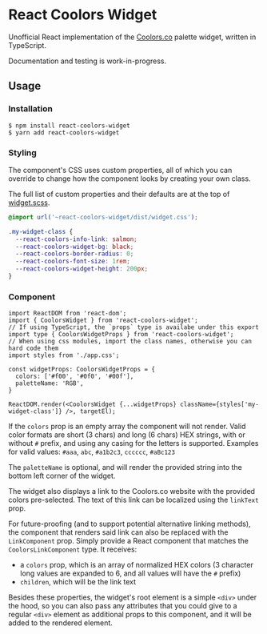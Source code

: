 # React Coolors Widget

Unofficial React implementation of the [Coolors.co](https://coolors.co) palette widget, written in TypeScript.

Documentation and testing is work-in-progress.

## Usage

### Installation

```
$ npm install react-coolors-widget
$ yarn add react-coolors-widget
```

### Styling

The component's CSS uses custom properties, all of which you can override to change how the component looks by creating your own class.

The full list of custom properties and their defaults are at the top of [widget.scss](./src/widget.css).

```css
@import url('~react-coolors-widget/dist/widget.css');

.my-widget-class {
  --react-coolors-info-link: salmon;
  --react-coolors-widget-bg: black;
  --react-coolors-border-radius: 0;
  --react-coolors-font-size: 1rem;
  --react-coolors-widget-height: 200px;
}
```

### Component

```tsx
import ReactDOM from 'react-dom';
import { CoolorsWidget } from 'react-coolors-widget';
// If using TypeScript, the `props` type is availabe under this export
import type { CoolorsWidgetProps } from 'react-coolors-widget';
// When using css modules, import the class names, otherwise you can hard code them
import styles from './app.css';

const widgetProps: CoolorsWidgetProps = {
  colors: ['#f00', '#0f0', '#00f'],
  paletteName: 'RGB',
}

ReactDOM.render(<CoolorsWidget {...widgetProps} className={styles['my-widget-class']} />, targetEl);
```

If the `colors` prop is an empty array the component will not render. Valid color formats are short (3 chars) and long (6 chars) HEX strings, with or without `#` prefix, and using any casing for the letters is supported. Examples for valid values: `#aaa`, `abc`, `#a1b2c3`, `cccccc`, `#aBc123`

The `paletteName` is optional, and will render the provided string into the bottom left corner of the widget.

The widget also displays a link to the Coolors.co website with the provided colors pre-selected. The text of this link can be localized using the `linkText` prop.

For future-proofing (and to support potential alternative linking methods), the component that renders said link can also be replaced with the `LinkComponent` prop. Simply provide a React component that matches the `CoolorsLinkComponent` type. It receives:

* a `colors` prop, which is an array of normalized HEX colors (3 character long values are expanded to 6, and all values will have the `#` prefix)
* `children`, which will be the link text

Besides these properties, the widget's root element is a simple `<div>` under the hood, so you can also pass any attributes that you could give to a regular `<div>` element as additional props to this component, and it will be added to the rendered element.

